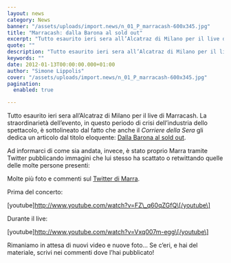 ```yaml
---
layout: news
category: News
banner: "/assets/uploads/import.news/n_01_P_marracash-600x345.jpg"
title: "Marracash: dalla Barona al sold out"
excerpt: "Tutto esaurito ieri sera all’Alcatraz di Milano per il live di Marracash. La straordinarietà dell’evento, in questo periodo di crisi dell’industria dello spettacolo, è sottolineato dal fatto che anche il Corriere della Sera gli dedica un articolo dal titolo eloquente: Dalla Barona al sold out. Ad informarci di come sia andata, invece, è stato proprio [&hellip"
quote: ""
description: "Tutto esaurito ieri sera all’Alcatraz di Milano per il live di Marracash. La straordinarietà dell’evento, in questo periodo di crisi dell’industria dello spettacolo, è sottolineato dal fatto che anche il Corriere della Sera gli dedica un articolo dal titolo eloquente: Dalla Barona al sold out. Ad informarci di come sia andata, invece, è stato proprio [&hellip"
keywords: ""
date: 2012-01-13T00:00:00.000+01:00
author: "Simone Lippolis"
cover: "/assets/uploads/import.news/n_01_P_marracash-600x345.jpg"
pagination:
  enabled: true

---
```


Tutto esaurito ieri sera all’Alcatraz di Milano per il live di Marracash. La straordinarietà dell’evento, in questo periodo di crisi dell’industria dello spettacolo, è sottolineato dal fatto che anche il _Corriere della Sera_ gli dedica un articolo dal titolo eloquente: [Dalla Barona al sold out](http://milano.corriere.it/milano/notizie/concerti%5Fe%5Flocali/12%5Fgennaio%5F10/dalla-barona-al-sold-out-1902800723206.shtml "Dalla Barona al Sold out").

Ad informarci di come sia andata, invece, è stato proprio Marra tramite Twitter pubblicando immagini che lui stesso ha scattato o retwittando quelle delle molte persone presenti:

[](https://hotmc.com/wp-content/uploads/2012/01/Ai%5Ff0JZCMAAFpM3.jpg) 

[](https://hotmc.com/wp-content/uploads/2012/01/AjAMb7vCIAETLH8.jpg) 

[](https://hotmc.com/wp-content/uploads/2012/01/Ai%5FX7QWCMAAtAdN.jpg) 

  
[](https://hotmc.com/wp-content/uploads/2012/01/Ai%5FWm-XCMAAWgSZ.jpg) 

[](https://hotmc.com/wp-content/uploads/2012/01/Ai%5FUBpTCEAASgrv.jpg) 

[](https://hotmc.com/wp-content/uploads/2012/01/Ai%5FSusnCMAAz7Oi.jpg) 

  
[](https://hotmc.com/wp-content/uploads/2012/01/Ai%5FSHpBCIAACWeS.jpg) 

[](https://hotmc.com/wp-content/uploads/2012/01/Ai%5FQmPFCAAETme8.jpg) 

[](https://hotmc.com/wp-content/uploads/2012/01/Ai%5FL2nqCIAEZTiS.jpg) 

  
[](https://hotmc.com/wp-content/uploads/2012/01/Ai%5FbzOeCEAE3BVk.jpg) 

[](https://hotmc.com/wp-content/uploads/2012/01/Ai%5FauKmCIAMchrF.jpg) 

[](https://hotmc.com/wp-content/uploads/2012/01/Ai%5FaKzvCQAAhcA%5F.jpg) 

  
Molte più foto e commenti sul [Twitter di Marra](https://twitter.com/marracash "Marracash").

Prima del concerto:

\[youtube\]http://www.youtube.com/watch?v=FZ\_q60qZGfQ\[/youtube\]

Durante il live:

\[youtube\]http://www.youtube.com/watch?v=Vxq007m-egg\[/youtube\]

Rimaniamo in attesa di nuovi video e nuove foto… Se c’eri, e hai del materiale, scrivi nei commenti dove l’hai pubblicato!
